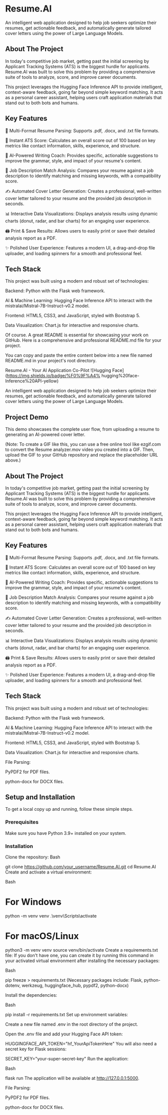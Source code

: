 # Resume.AI
An intelligent web application designed to help job seekers optimize their resumes, get actionable feedback, and automatically generate tailored cover letters using the power of Large Language Models.


## About The Project
In today's competitive job market, getting past the initial screening by Applicant Tracking Systems (ATS) is the biggest hurdle for applicants. Resume.AI was built to solve this problem by providing a comprehensive suite of tools to analyze, score, and improve career documents.

This project leverages the Hugging Face Inference API to provide intelligent, context-aware feedback, going far beyond simple keyword matching. It acts as a personal career assistant, helping users craft application materials that stand out to both bots and humans.

## Key Features
📄 Multi-Format Resume Parsing: Supports .pdf, .docx, and .txt file formats.

💯 Instant ATS Score: Calculates an overall score out of 100 based on key metrics like contact information, skills, experience, and structure.

🤖 AI-Powered Writing Coach: Provides specific, actionable suggestions to improve the grammar, style, and impact of your resume's content.

🎯 Job Description Match Analysis: Compares your resume against a job description to identify matching and missing keywords, with a compatibility score.

✍️ Automated Cover Letter Generation: Creates a professional, well-written cover letter tailored to your resume and the provided job description in seconds.

📊 Interactive Data Visualizations: Displays analysis results using dynamic charts (donut, radar, and bar charts) for an engaging user experience.

🖨️ Print & Save Results: Allows users to easily print or save their detailed analysis report as a PDF.

✨ Polished User Experience: Features a modern UI, a drag-and-drop file uploader, and loading spinners for a smooth and professional feel.

## Tech Stack
This project was built using a modern and robust set of technologies:

Backend: Python with the Flask web framework.

AI & Machine Learning: Hugging Face Inference API to interact with the mistralai/Mistral-7B-Instruct-v0.2 model.

Frontend: HTML5, CSS3, and JavaScript, styled with Bootstrap 5.

Data Visualization: Chart.js for interactive and responsive charts.


Of course. A great README is essential for showcasing your work on GitHub. Here is a comprehensive and professional README.md file for your project.

You can copy and paste the entire content below into a new file named README.md in your project's root directory.

Resume.AI - Your AI Application Co-Pilot
  ![Hugging Face](https://img.shields.io/badge/%F0%9F%A4% hugging%20face-Inference%20API-yellow)

An intelligent web application designed to help job seekers optimize their resumes, get actionable feedback, and automatically generate tailored cover letters using the power of Large Language Models.

## Project Demo
This demo showcases the complete user flow, from uploading a resume to generating an AI-powered cover letter.

(Note: To create a GIF like this, you can use a free online tool like ezgif.com to convert the Resume analyzer.mov video you created into a GIF. Then, upload the GIF to your GitHub repository and replace the placeholder URL above.)

## About The Project
In today's competitive job market, getting past the initial screening by Applicant Tracking Systems (ATS) is the biggest hurdle for applicants. Resume.AI was built to solve this problem by providing a comprehensive suite of tools to analyze, score, and improve career documents.

This project leverages the Hugging Face Inference API to provide intelligent, context-aware feedback, going far beyond simple keyword matching. It acts as a personal career assistant, helping users craft application materials that stand out to both bots and humans.

## Key Features
📄 Multi-Format Resume Parsing: Supports .pdf, .docx, and .txt file formats.

💯 Instant ATS Score: Calculates an overall score out of 100 based on key metrics like contact information, skills, experience, and structure.

🤖 AI-Powered Writing Coach: Provides specific, actionable suggestions to improve the grammar, style, and impact of your resume's content.

🎯 Job Description Match Analysis: Compares your resume against a job description to identify matching and missing keywords, with a compatibility score.

✍️ Automated Cover Letter Generation: Creates a professional, well-written cover letter tailored to your resume and the provided job description in seconds.

📊 Interactive Data Visualizations: Displays analysis results using dynamic charts (donut, radar, and bar charts) for an engaging user experience.

🖨️ Print & Save Results: Allows users to easily print or save their detailed analysis report as a PDF.

✨ Polished User Experience: Features a modern UI, a drag-and-drop file uploader, and loading spinners for a smooth and professional feel.

## Tech Stack
This project was built using a modern and robust set of technologies:

Backend: Python with the Flask web framework.

AI & Machine Learning: Hugging Face Inference API to interact with the mistralai/Mistral-7B-Instruct-v0.2 model.

Frontend: HTML5, CSS3, and JavaScript, styled with Bootstrap 5.

Data Visualization: Chart.js for interactive and responsive charts.

File Parsing:

PyPDF2 for PDF files.

python-docx for DOCX files.

## Setup and Installation
To get a local copy up and running, follow these simple steps.

### Prerequisites
Make sure you have Python 3.9+ installed on your system.

### Installation
Clone the repository:
Bash

git clone https://github.com/your_username/Resume.AI.git
cd Resume.AI
Create and activate a virtual environment:

Bash

# For Windows
python -m venv venv
.\venv\Scripts\activate

# For macOS/Linux
python3 -m venv venv
source venv/bin/activate
Create a requirements.txt file:
If you don't have one, you can create it by running this command in your activated virtual environment after installing the necessary packages:

Bash

pip freeze > requirements.txt
(Necessary packages include: Flask, python-dotenv, werkzeug, huggingface_hub, pypdf2, python-docx)

Install the dependencies:

Bash

pip install -r requirements.txt
Set up environment variables:

Create a new file named .env in the root directory of the project.

Open the .env file and add your Hugging Face API token:

HUGGINGFACE_API_TOKEN="hf_YourApiTokenHere"
You will also need a secret key for Flask sessions:

SECRET_KEY="your-super-secret-key"
Run the application:

Bash

flask run
The application will be available at http://127.0.0.1:5000.

File Parsing:

PyPDF2 for PDF files.

python-docx for DOCX files.
